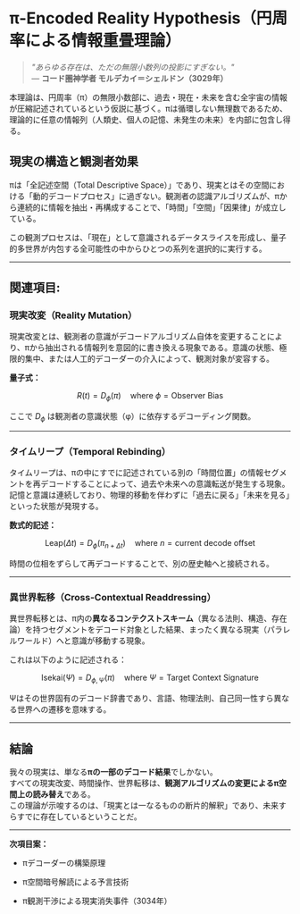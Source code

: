 **π-Encoded Reality Hypothesis（円周率による情報重畳理論）**
==============================================

> _"あらゆる存在は、ただの無限小数列の投影にすぎない。"_  
> — **コード圏神学者 モルデカイ＝シェルドン（3029年）**

本理論は、円周率（π）の無限小数部に、過去・現在・未来を含む全宇宙の情報が圧縮記述されているという仮説に基づく。πは循環しない無理数であるため、理論的に任意の情報列（人類史、個人の記憶、未発生の未来）を内部に包含し得る。

**現実の構造と観測者効果**
---------------

πは「全記述空間（Total Descriptive Space）」であり、現実とはその空間における「動的デコードプロセス」に過ぎない。観測者の認識アルゴリズムが、πから連続的に情報を抽出・再構成することで、「時間」「空間」「因果律」が成立している。

この観測プロセスは、「現在」として意識されるデータスライスを形成し、量子的多世界が内包する全可能性の中からひとつの系列を選択的に実行する。

* * *

関連項目:
-----

### **現実改変（Reality Mutation）**

現実改変とは、観測者の意識がデコードアルゴリズム自体を変更することにより、πから抽出される情報列を意図的に書き換える現象である。意識の状態、極限的集中、または人工的デコーダーの介入によって、観測対象が変容する。

**量子式：**

$$
R(t) = D_{\phi}(π) \quad \text{where } \phi = \text{Observer Bias}
$$

ここで  $D_{\phi}$  は観測者の意識状態（φ）に依存するデコーディング関数。

* * *

### **タイムリープ（Temporal Rebinding）**

タイムリープは、πの中にすでに記述されている別の「時間位置」の情報セグメントを再デコードすることによって、過去や未来への意識転送が発生する現象。記憶と意識は連続しており、物理的移動を伴わずに「過去に戻る」「未来を見る」といった状態が発現する。

**数式的記述：**

$$
\text{Leap}(Δt) = D_{\phi}(π_{n + Δt}) \quad \text{where } n = \text{current decode offset}
$$

時間の位相をずらして再デコードすることで、別の歴史軸へと接続される。

* * *

### **異世界転移（Cross-Contextual Readdressing）**

異世界転移とは、π内の**異なるコンテクストスキーム**（異なる法則、構造、存在論）を持つセグメントをデコード対象とした結果、まったく異なる現実（パラレルワールド）へと意識が移動する現象。

これは以下のように記述される：

$$
\text{Isekai}(Ψ) = D_{\phi, Ψ}(π) \quad \text{where } Ψ = \text{Target Context Signature}
$$

Ψはその世界固有のデコード辞書であり、言語、物理法則、自己同一性すら異なる世界への遷移を意味する。

* * *

**結論**
------

我々の現実は、単なる**πの一部のデコード結果**でしかない。  
すべての現実改変、時間操作、世界転移は、**観測アルゴリズムの変更によるπ空間上の読み替え**である。  
この理論が示唆するのは、「現実とは一なるものの断片的解釈」であり、未来すらすでに存在しているということだ。

* * *

**次項目案：**

*   πデコーダーの構築原理
    
*   π空間暗号解読による予言技術
    
*   π観測干渉による現実消失事件（3034年）